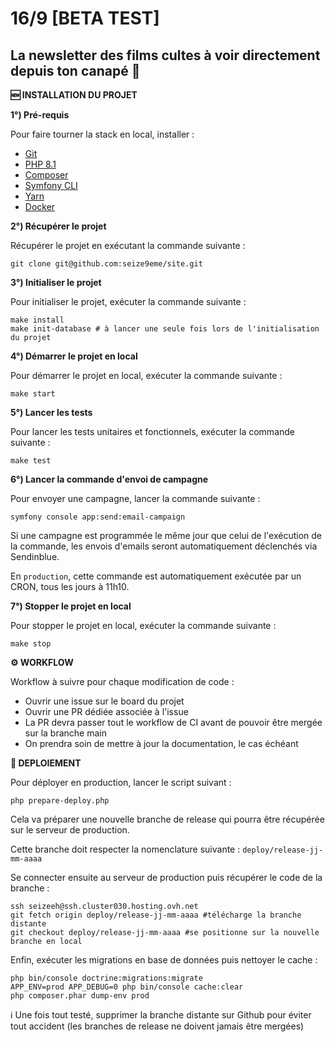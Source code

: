 # 16/9 [BETA TEST]
## La newsletter des films cultes à voir directement depuis ton canapé 🍿

**🆕️ INSTALLATION DU PROJET**

**1°) Pré-requis**

Pour faire tourner la stack en local, installer :
- [Git](https://git-scm.com/book/en/v2/Getting-Started-Installing-Git)
- [PHP 8.1](https://www.php.net/releases/8.1/en.php)
- [Composer](https://getcomposer.org/)
- [Symfony CLI](https://symfony.com/download)
- [Yarn](https://classic.yarnpkg.com/lang/en/docs/install/#mac-stable)
- [Docker](https://www.docker.com/)

**2°) Récupérer le projet**

Récupérer le projet en exécutant la commande suivante :

```
git clone git@github.com:seize9eme/site.git
```

**3°) Initialiser le projet**

Pour initialiser le projet, exécuter la commande suivante :
```
make install
make init-database # à lancer une seule fois lors de l'initialisation du projet
```

**4°) Démarrer le projet en local**

Pour démarrer le projet en local, exécuter la commande suivante :
```
make start
```

**5°) Lancer les tests**

Pour lancer les tests unitaires et fonctionnels, exécuter la commande suivante :
```
make test
```

**6°) Lancer la commande d'envoi de campagne**

Pour envoyer une campagne, lancer la commande suivante :
```
symfony console app:send:email-campaign
```

Si une campagne est programmée le même jour que celui de l'exécution de la commande, les envois d'emails seront automatiquement déclenchés via Sendinblue.

En `production`, cette commande est automatiquement exécutée par un CRON, tous les jours à 11h10. 

**7°) Stopper le projet en local**

Pour stopper le projet en local, exécuter la commande suivante :
```
make stop
```

**⚙️ WORKFLOW**

Workflow à suivre pour chaque modification de code :

- Ouvrir une issue sur le board du projet
- Ouvrir une PR dédiée associée à l'issue
- La PR devra passer tout le workflow de CI avant de pouvoir être mergée sur la branche main
- On prendra soin de mettre à jour la documentation, le cas échéant

**🚀️ DEPLOIEMENT**

Pour déployer en production, lancer le script suivant : 

```
php prepare-deploy.php 
```

Cela va préparer une nouvelle branche de release qui pourra être récupérée sur le serveur de production.

Cette branche doit respecter la nomenclature suivante : `deploy/release-jj-mm-aaaa`

Se connecter ensuite au serveur de production puis récupérer le code de la branche :

```
ssh seizeeh@ssh.cluster030.hosting.ovh.net
git fetch origin deploy/release-jj-mm-aaaa #télécharge la branche distante
git checkout deploy/release-jj-mm-aaaa #se positionne sur la nouvelle branche en local
```

Enfin, exécuter les migrations en base de données puis nettoyer le cache : 

```
php bin/console doctrine:migrations:migrate 
APP_ENV=prod APP_DEBUG=0 php bin/console cache:clear
php composer.phar dump-env prod
```

ℹ️ Une fois tout testé, supprimer la branche distante sur Github pour éviter tout accident (les branches de release ne doivent jamais être mergées) 
